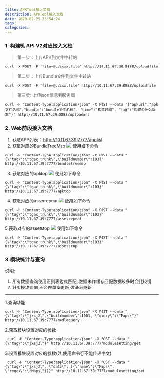```yaml
---
title: APKTool接入文档
description: APKTool接入文档
date: 2020-02-25 23:54:24
tags:
categories:
---
```

### 1. 构建机 API V2对应接入文档

> 第一步：上传APK到文件中转站

```shell
curl -X POST -F "file=@./xxxx.file" http://10.11.67.39:8888/uploadfile
```
> 第二步：上传Bundle文件到文件中转站

```shell
curl -X POST -F "file=@./xxx.file" http://10.11.67.39:8888/uploadfile
```

> 第三步: 上传json信息到服务器 

```shell
curl -H "Content-Type:application/json" -X POST --data '{"apkurl":"apk文件名称","bundle":"bundle文件名称", "time":"构建时间", "tag":"构建的什么版本"}' http://10.11.67.39:8888/uploadurl
```
### 2. Web前段接入文档
1. 获取APP列表：
http://10.11.67.39:7777/applist
2. 获取对应的BundleTreeMap
![](http://q68vqxb8c.bkt.clouddn.com/2020_02_25_apktool-jie-ru-wen-dang/20200227105953972.png)
使用如下命令
```shell
curl -H "Content-Type:application/json" -X POST --data "{\"tag\":\"tgac_trunk\",\"buildnumber\":103}" http://10.11.67.39:7777/bundletreemap
```
3. 获取对应的apktop
![](http://q68vqxb8c.bkt.clouddn.com/2020_02_25_apktool-jie-ru-wen-dang/20200227110145743.png)
使用如下命令
```shell
curl -H "Content-Type:application/json" -X POST --data "{\"tag\":\"tgac_trunk\",\"buildnumber\":103}" http://10.11.67.39:7777/apktop
```
4. 获取对应的assetrepeat
![](http://q68vqxb8c.bkt.clouddn.com/2020_02_25_apktool-jie-ru-wen-dang/20200227110301528.png)
使用如下命令
```shell
curl -H "Content-Type:application/json" -X POST --data "{\"tag\":\"tgac_trunk\",\"buildnumber\":103}" http://10.11.67.39:7777/assetrepeat
```
5.获取对应的assetstop
![](http://q68vqxb8c.bkt.clouddn.com/2020_02_25_apktool-jie-ru-wen-dang/20200227110343053.png)
使用如下命令
```shell
curl -H "Content-Type:application/json" -X POST --data "{\"tag\":\"tgac_trunk\",\"buildnumber\":103}" http://10.11.67.39:7777/assetstop
```

### 3.模块统计与查询
说明: 
1. 所有数据查询使用正则表达式匹配, 数据未作缓存匹配数据较多时会比较慢
2. 针对模块设置,不会做单条更新,做全局更新
---

1.查询功能

```shell
curl -H "Content-Type:application/json" -X POST --data "{\"tag\":\"jxsj2\",\"buildnumber\":1001, \"query\":\"Maps\"}" http://10.11.67.39:7777/modlequery
```

2.获取模块设置对应的参数
```
 curl -H "Content-Type:application/json" -X POST --data "{\"tag\":\"jxsj2\"}" http://10.11.67.39:7777/modulesetting/get
```

3.设置模块设置对应的参数(注:使用命令行不能传递中文)
```
 curl -H "Content-Type:application/json" -X POST --data "{\"tag\":\"jxsj2\", \"data\": [{\"name\":\"Maps\", \"regex\":\"Maps\"}]}" http://10.11.67.39:7777/modulesetting/set
```